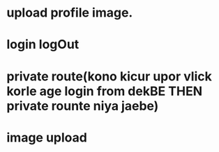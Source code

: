 # upload profile image.
# login logOut
# private route(kono kicur upor vlick korle age login from dekBE THEN private rounte niya jaebe)
# image upload